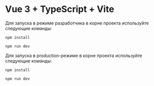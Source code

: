 # Vue 3 + TypeScript + Vite

Для запуска в режиме разработчика в корне проекта используйте следующие команды:

`npm install`

`npm run dev`

Для запуска в production-режиме в корне проекта используйте следующие команды:

`npm install`

`npm run dev`

